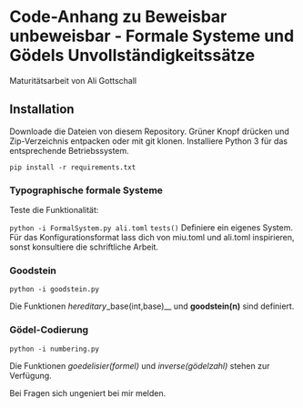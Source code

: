 # Code-Anhang zu Beweisbar unbeweisbar - Formale Systeme und Gödels Unvollständigkeitssätze
Maturitätsarbeit von Ali Gottschall

## Installation
Downloade die Dateien von diesem Repository. Grüner Knopf drücken und Zip-Verzeichnis entpacken oder mit git klonen.
Installiere Python 3 für das entsprechende Betriebssystem.

`pip install -r requirements.txt`

### Typographische formale Systeme
Teste die Funktionalität:

 `python -i FormalSystem.py ali.toml`
 `tests()`
 Definiere ein eigenes System. Für das Konfigurationsformat lass dich von miu.toml und ali.toml inspirieren, sonst konsultiere die schriftliche Arbeit.

### Goodstein

`python -i goodstein.py`

Die Funktionen _hereditary_\_base(int,base)__ und __goodstein(n)__ sind definiert.

### Gödel-Codierung

`python -i numbering.py`

Die Funktionen _goedelisier(formel)_ und _inverse(gödelzahl)_ stehen zur Verfügung.


Bei Fragen sich ungeniert bei mir melden.
